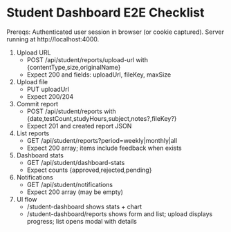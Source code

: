 # Student Dashboard E2E Checklist

Prereqs: Authenticated user session in browser (or cookie captured). Server running at http://localhost:4000.

1. Upload URL
   - POST /api/student/reports/upload-url with {contentType,size,originalName}
   - Expect 200 and fields: uploadUrl, fileKey, maxSize
2. Upload file
   - PUT uploadUrl
   - Expect 200/204
3. Commit report
   - POST /api/student/reports with {date,testCount,studyHours,subject,notes?,fileKey?}
   - Expect 201 and created report JSON
4. List reports
   - GET /api/student/reports?period=weekly|monthly|all
   - Expect 200 array; items include feedback when exists
5. Dashboard stats
   - GET /api/student/dashboard-stats
   - Expect counts {approved,rejected,pending}
6. Notifications
   - GET /api/student/notifications
   - Expect 200 array (may be empty)
7. UI flow
   - /student-dashboard shows stats + chart
   - /student-dashboard/reports shows form and list; upload displays progress; list opens modal with details




